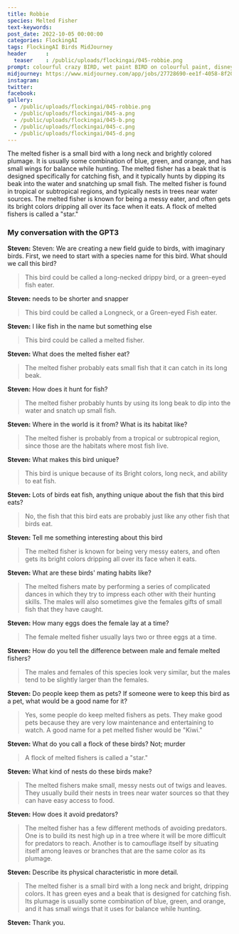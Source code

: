 ```yaml
---
title: Robbie
species: Melted Fisher
text-keywords: 
post_date: 2022-10-05 00:00:00
categories: FlockingAI
tags: FlockingAI Birds MidJourney 
header      :
  teaser    : /public/uploads/flockingai/045-robbie.png
prompt: colourful crazy BIRD, wet paint BIRD on colourful paint, disney cartoon style, ultra photoreal high quality detailed 8k
midjourney: https://www.midjourney.com/app/jobs/27728690-ee1f-4058-8f20-9c086182eaed
instagram: 
twitter: 
facebook: 
gallery: 
  - /public/uploads/flockingai/045-robbie.png
  - /public/uploads/flockingai/045-a.png
  - /public/uploads/flockingai/045-b.png
  - /public/uploads/flockingai/045-c.png
  - /public/uploads/flockingai/045-d.png
---
```


The melted fisher is a small bird with a long neck and brightly colored plumage. It is usually some combination of blue, green, and orange, and has small wings for balance while hunting. The melted fisher has a beak that is designed specifically for catching fish, and it typically hunts by dipping its beak into the water and snatching up small fish. The melted fisher is found in tropical or subtropical regions, and typically nests in trees near water sources. The melted fisher is known for being a messy eater, and often gets its bright colors dripping all over its face when it eats. A flock of melted fishers is called a "star."

### My conversation with the GPT3

**Steven:** Steven: We are creating a new field guide to birds, with imaginary birds. First, we need to start with a species name for this bird. What should we call this bird?

> This bird could be called a long-necked drippy bird, or a green-eyed fish eater.

**Steven:** needs to be shorter and snapper

> This bird could be called a Longneck, or a Green-eyed Fish eater.

**Steven:** I like fish in the name but something else

> This bird could be called a melted fisher.

**Steven:** What does the melted fisher eat?

> The melted fisher probably eats small fish that it can catch in its long beak.

**Steven:** How does it hunt for fish?

> The melted fisher probably hunts by using its long beak to dip into the water and snatch up small fish.

**Steven:** Where in the world is it from? What is its habitat like?

> The melted fisher is probably from a tropical or subtropical region, since those are the habitats where most fish live.

**Steven:** What makes this bird unique?

> This bird is unique because of its Bright colors, long neck, and ability to eat fish.

**Steven:** Lots of birds eat fish, anything unique about the fish that this bird eats?

> No, the fish that this bird eats are probably just like any other fish that birds eat.

**Steven:** Tell me something interesting about this bird

> The melted fisher is known for being very messy eaters, and often gets its bright colors dripping all over its face when it eats.

**Steven:** What are these birds' mating habits like?

> The melted fishers mate by performing a series of complicated dances in which they try to impress each other with their hunting skills. The males will also sometimes give the females gifts of small fish that they have caught.

**Steven:** How many eggs does the female lay at a time?

> The female melted fisher usually lays two or three eggs at a time.

**Steven:** How do you tell the difference between male and female melted fishers?

> The males and females of this species look very similar, but the males tend to be slightly larger than the females.

**Steven:** Do people keep them as pets? If someone were to keep this bird as a pet, what would be a good name for it?

> Yes, some people do keep melted fishers as pets. They make good pets because they are very low maintenance and entertaining to watch. A good name for a pet melted fisher would be "Kiwi."

**Steven:** What do you call a flock of these birds? Not; murder

> A flock of melted fishers is called a "star."

**Steven:** What kind of nests do these birds make?

> The melted fishers make small, messy nests out of twigs and leaves. They usually build their nests in trees near water sources so that they can have easy access to food.

**Steven:** How does it avoid predators?

> The melted fisher has a few different methods of avoiding predators. One is to build its nest high up in a tree where it will be more difficult for predators to reach. Another is to camouflage itself by situating itself among leaves or branches that are the same color as its plumage.

**Steven:** Describe its physical characteristic in more detail.

> The melted fisher is a small bird with a long neck and bright, dripping colors. It has green eyes and a beak that is designed for catching fish. Its plumage is usually some combination of blue, green, and orange, and it has small wings that it uses for balance while hunting.

**Steven:** Thank you.
